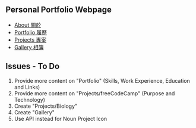 
## Personal Portfolio Webpage

* [About 關於](https://oscarchankalung.github.io)
* [Portfolio 履歷](https://oscarchankalung.github.io/portfolio)
* [Projects 專案](https://oscarchankalung.github.io/projects)
* [Gallery 相簿](https://oscarchankalung.github.io/gallery)

## Issues - To Do

1. Provide more content on "Portfolio" (Skills, Work Experience, Education and Links)
2. Provide more content on "Projects/freeCodeCamp" (Purpose and Technology)
2. Create "Projects/Biology"
3. Create "Gallery"
4. Use API instead for Noun Project Icon